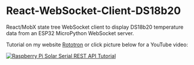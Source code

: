 # React-WebSocket-Client-DS18b20
React/MobX state tree WebSocket client to display DS18b20 temperature data from an ESP32 MicroPython WebSocket server.

Tutorial on my website [Rototron](https://www.rototron.info/raspberry-pi-esp32-micropython-websockets-tutorial/) or click picture below for a YouTube video:

[![Raspberry Pi Solar Serial REST API Tutorial](http://img.youtube.com/vi/uzY6aSg9Ly8/0.jpg)](https://youtu.be/uzY6aSg9Ly8)
